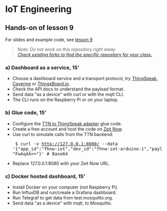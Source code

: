 # IoT Engineering
## Hands-on of lesson 9
For slides and example code, see [lesson 9](../../../fhnw-iot/blob/master/09/README.md)

> *Note: Do not work on this repository right away.*<br/>
> *[Check existing forks to find the specific repository for your class.](../../network/members)*

### a) Dashboard as a service, 15'
* Choose a dashboard service and a transport protocol, try [ThingSpeak](https://thingspeak.com/), [Cayenne](https://cayenne.mydevices.com/) or [ThingsBoard.io](https://thingsboard.io/).
* Check the API docs to understand the payload format.
* Send data "as a device" with curl or with the mqtt CLI.
* The CLI runs on the Raspberry Pi or on your laptop.

### b) Glue code, 15'
* Configure the [TTN to ThingSpeak adapter](https://github.com/tamberg/fhnw-iot/blob/master/09/Now/TtnToThingSpeakAdapter/index.js) glue code.
* Create a free account and host the code on [Zeit Now](https://zeit.co/).
* Use curl to simulate calls from the TTN backend:<pre>
$ curl -v http://127.0.0.1:8080/ --data '{"app_id":"fhnw-iot","dev_id":"fhnw-iot-arduino-1","payload_raw": "FwAqAA=="}' # Base64</pre>
* Replace 127.0.0.1:8080 with your Zeit Now URL.

### c) Docker hosted dashboard, 15'
* Install Docker on your computer (not Raspberry Pi).
* Run InfluxDB and run/create a Grafana dashboard.
* Run Telegraf to get data from test.mosquitto.org.
* Send data "as a device" with mqtt, to Mosquitto.
